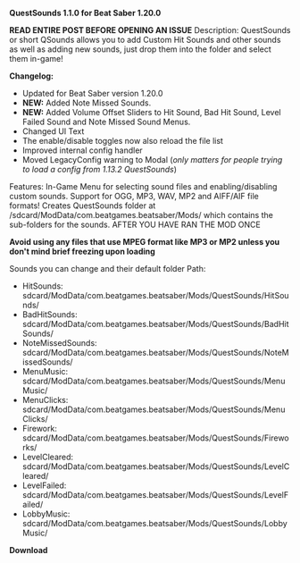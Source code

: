 __**QuestSounds 1.1.0 for Beat Saber 1.20.0**__

**READ ENTIRE POST BEFORE OPENING AN ISSUE**
Description:
QuestSounds or short QSounds allows you to add Custom Hit Sounds and other sounds as well as adding new sounds, 
just drop them into the folder and select them in-game!

__**Changelog:**__ 
- Updated for Beat Saber version 1.20.0
- **NEW:** Added Note Missed Sounds.
- **NEW:** Added Volume Offset Sliders to Hit Sound, Bad Hit Sound, Level Failed Sound and Note Missed Sound Menus.
- Changed UI Text
- The enable/disable toggles now also reload the file list
- Improved internal config handler
- Moved LegacyConfig warning to Modal (*only matters for people trying to load a config from 1.13.2 QuestSounds*)

Features:
  In-Game Menu for selecting sound files and enabling/disabling custom sounds.
  Support for OGG, MP3, WAV, MP2 and AIFF/AIF file formats!
  Creates QuestSounds folder at /sdcard/ModData/com.beatgames.beatsaber/Mods/ 
  which contains the sub-folders for the sounds.
  AFTER YOU HAVE RAN THE MOD ONCE
  
  **Avoid using any files that use MPEG format like MP3 or MP2 unless you don't mind brief freezing upon loading**
  
Sounds you can change and their default folder Path:
-  HitSounds:        sdcard/ModData/com.beatgames.beatsaber/Mods/QuestSounds/HitSounds/
-  BadHitSounds:		sdcard/ModData/com.beatgames.beatsaber/Mods/QuestSounds/BadHitSounds/
-  NoteMissedSounds:		sdcard/ModData/com.beatgames.beatsaber/Mods/QuestSounds/NoteMissedSounds/
-  MenuMusic:		sdcard/ModData/com.beatgames.beatsaber/Mods/QuestSounds/MenuMusic/
-  MenuClicks:		sdcard/ModData/com.beatgames.beatsaber/Mods/QuestSounds/MenuClicks/
-  Firework:         sdcard/ModData/com.beatgames.beatsaber/Mods/QuestSounds/Fireworks/
-  LevelCleared:		sdcard/ModData/com.beatgames.beatsaber/Mods/QuestSounds/LevelCleared/
-  LevelFailed:		sdcard/ModData/com.beatgames.beatsaber/Mods/QuestSounds/LevelFailed/
-  LobbyMusic:		sdcard/ModData/com.beatgames.beatsaber/Mods/QuestSounds/LobbyMusic/


__**Download**__